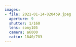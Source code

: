 ```yaml
---
images:
- file: 2021-01-14-0204b9.jpeg
  aperture: 9
  shutter: 1/160
  lens: sony105
  camera: a6000
  ratio: 1840/783
---
```

  